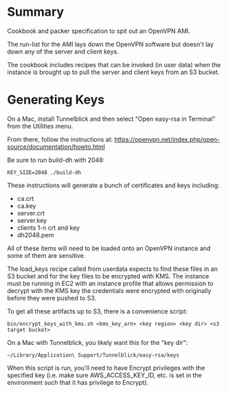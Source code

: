 # Summary

Cookbook and packer specification to spit out an OpenVPN AMI.

The run-list for the AMI lays down the OpenVPN software but doesn't lay down any of the server and client keys.

The cookbook includes recipes that can be invoked (in user data) when the instance is brought up to
pull the server and client keys from an S3 bucket.

# Generating Keys

On a Mac, install Tunnelblick and then select "Open easy-rsa in Terminal" from the Utilities menu.

From there, follow the instructions at: https://openvpn.net/index.php/open-source/documentation/howto.html

Be sure to run build-dh with 2048:

    KEY_SIZE=2048 ./build-dh 
    
These instructions will generate a bunch of certificates and keys including:
  * ca.crt
  * ca.key
  * server.crt
  * server.key
  * clients 1-n crt and key
  * dh2048.pem
  
All of these items will need to be loaded onto an OpenVPN instance and some of them are sensitive.
   
The load_keys recipe called from userdata expects to find these files in an S3 bucket and for the
key files to be encrypted with KMS.  The instance must be running in EC2 with an instance profile
that allows permission to decrypt with the KMS key the credentials were encrypted with originally
before they were pushed to S3.

To get all these artifacts up to S3, there is a convenience script:

    bin/encrypt_keys_with_kms.sh <kms_key_arn> <key region> <key dir> <s3 target bucket>

On a Mac with Tunnelblick, you likely want this for the "key dir":

    ~/Library/Application\ Support/Tunnelblick/easy-rsa/keys
    
When this script is run, you'll need to have Encrypt privileges with the specified key (i.e. make sure AWS_ACCESS_KEY_ID, etc.
is set in the environment such that it has privilege to Encrypt).